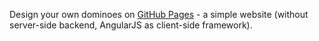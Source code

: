 Design your own dominoes on [GitHub Pages](https://rwitzel.github.io/design-domino/) - a simple website (without server-side backend, AngularJS as client-side framework).
